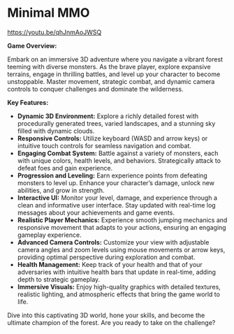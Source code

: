 # Minimal MMO

https://youtu.be/qhJnmAoJWSQ

**Game Overview:**

Embark on an immersive 3D adventure where you navigate a vibrant forest teeming with diverse monsters. As the brave player, explore expansive terrains, engage in thrilling battles, and level up your character to become unstoppable. Master movement, strategic combat, and dynamic camera controls to conquer challenges and dominate the wilderness.

**Key Features:**

- **Dynamic 3D Environment:** Explore a richly detailed forest with procedurally generated trees, varied landscapes, and a stunning sky filled with dynamic clouds.
- **Responsive Controls:** Utilize keyboard (WASD and arrow keys) or intuitive touch controls for seamless navigation and combat.
- **Engaging Combat System:** Battle against a variety of monsters, each with unique colors, health levels, and behaviors. Strategically attack to defeat foes and gain experience.
- **Progression and Leveling:** Earn experience points from defeating monsters to level up. Enhance your character’s damage, unlock new abilities, and grow in strength.
- **Interactive UI:** Monitor your level, damage, and experience through a clean and informative user interface. Stay updated with real-time log messages about your achievements and game events.
- **Realistic Player Mechanics:** Experience smooth jumping mechanics and responsive movement that adapts to your actions, ensuring an engaging gameplay experience.
- **Advanced Camera Controls:** Customize your view with adjustable camera angles and zoom levels using mouse movements or arrow keys, providing optimal perspective during exploration and combat.
- **Health Management:** Keep track of your health and that of your adversaries with intuitive health bars that update in real-time, adding depth to strategic gameplay.
- **Immersive Visuals:** Enjoy high-quality graphics with detailed textures, realistic lighting, and atmospheric effects that bring the game world to life.

Dive into this captivating 3D world, hone your skills, and become the ultimate champion of the forest. Are you ready to take on the challenge?
